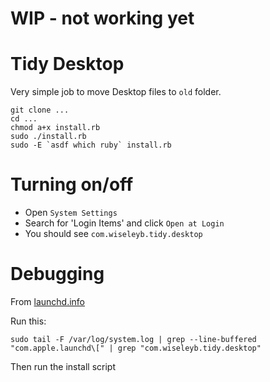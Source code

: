 # WIP - not working yet

# Tidy Desktop

Very simple job to move Desktop files to `old` folder. 

```
git clone ...
cd ...
chmod a+x install.rb
sudo ./install.rb
sudo -E `asdf which ruby` install.rb
```

# Turning on/off

* Open `System Settings`
* Search for 'Login Items' and click `Open at Login` 
* You should see `com.wiseleyb.tidy.desktop`

# Debugging

From [launchd.info](https://www.launchd.info/)

Run this:

```
sudo tail -F /var/log/system.log | grep --line-buffered "com.apple.launchd\[" | grep "com.wiseleyb.tidy.desktop"
```

Then run the install script
